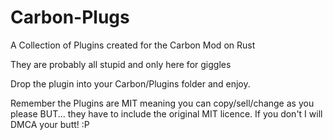 # Carbon-Plugs
A Collection of Plugins created for the Carbon Mod on Rust

They are probably all stupid and only here for giggles

Drop the plugin into your Carbon/Plugins folder and enjoy.

Remember the Plugins are MIT meaning you can copy/sell/change as you please BUT... they have to include the original MIT licence.
If you don't I will DMCA your butt! :P
